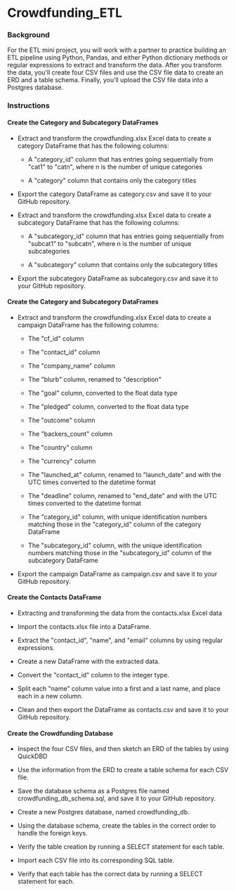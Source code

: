 # Crowdfunding_ETL
### Background
For the ETL mini project, you will work with a partner to practice building an ETL pipeline using Python, Pandas, and either Python dictionary methods or regular expressions to extract and transform the data. After you transform the data, you'll create four CSV files and use the CSV file data to create an ERD and a table schema. Finally, you’ll upload the CSV file data into a Postgres database.

### Instructions
#### Create the Category and Subcategory DataFrames

  - Extract and transform the crowdfunding.xlsx Excel data to create a category DataFrame that has the following columns:

    - A "category_id" column that has entries going sequentially from "cat1" to "catn", where n is the number of unique categories

    - A "category" column that contains only the category titles

  - Export the category DataFrame as category.csv and save it to your GitHub repository.

  - Extract and transform the crowdfunding.xlsx Excel data to create a subcategory DataFrame that has the following columns:

    - A "subcategory_id" column that has entries going sequentially from "subcat1" to "subcatn", where n is the number of unique subcategories

    - A "subcategory" column that contains only the subcategory titles

  - Export the subcategory DataFrame as subcategory.csv and save it to your GitHub repository.

#### Create the Category and Subcategory DataFrames

  - Extract and transform the crowdfunding.xlsx Excel data to create a campaign DataFrame has the following columns:
    
    - The "cf_id" column

    - The "contact_id" column

    - The "company_name" column

    - The "blurb" column, renamed to "description"

    - The "goal" column, converted to the float data type

    - The "pledged" column, converted to the float data type

    - The "outcome" column

    - The "backers_count" column

    - The "country" column

    - The "currency" column

    - The "launched_at" column, renamed to "launch_date" and with the UTC times converted to the datetime format

    - The "deadline" column, renamed to "end_date" and with the UTC times converted to the datetime format

    - The "category_id" column, with unique identification numbers matching those in the "category_id" column of the category DataFrame

    - The "subcategory_id" column, with the unique identification numbers matching those in the "subcategory_id" column of the subcategory DataFrame
    
  - Export the campaign DataFrame as campaign.csv and save it to your GitHub repository.

#### Create the Contacts DataFrame

  - Extracting and transforming the data from the contacts.xlsx Excel data
  
  - Import the contacts.xlsx file into a DataFrame.
 
  - Extract the "contact_id", "name", and "email" columns by using regular expressions.
  
  - Create a new DataFrame with the extracted data.
 
  - Convert the "contact_id" column to the integer type.
 
  - Split each "name" column value into a first and a last name, and place each in a new column.
 
  - Clean and then export the DataFrame as contacts.csv and save it to your GitHub repository.

#### Create the Crowdfunding Database

  - Inspect the four CSV files, and then sketch an ERD of the tables by using QuickDBD
  
  - Use the information from the ERD to create a table schema for each CSV file.
 
  - Save the database schema as a Postgres file named crowdfunding_db_schema.sql, and save it to your GitHub repository.
  
  - Create a new Postgres database, named crowdfunding_db.
 
  - Using the database schema, create the tables in the correct order to handle the foreign keys.
 
  - Verify the table creation by running a SELECT statement for each table.
 
  - Import each CSV file into its corresponding SQL table.

  - Verify that each table has the correct data by running a SELECT statement for each.
